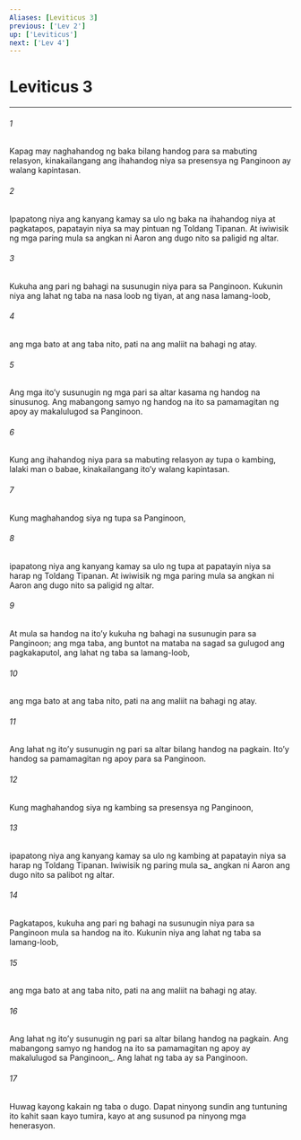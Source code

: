```yaml
---
Aliases: [Leviticus 3]
previous: ['Lev 2']
up: ['Leviticus']
next: ['Lev 4']
---
```

# Leviticus 3

***






















###### 1 










Kapag may naghahandog ng baka bilang handog para sa mabuting relasyon, kinakailangang ang ihahandog niya sa presensya ng Panginoon ay walang kapintasan. 





















###### 2 










Ipapatong niya ang kanyang kamay sa ulo ng baka na ihahandog niya at pagkatapos, papatayin niya sa may pintuan ng Toldang Tipanan. At iwiwisik ng mga paring mula sa angkan ni Aaron ang dugo nito sa paligid ng altar. 





















###### 3 










Kukuha ang pari ng bahagi na susunugin niya para sa Panginoon. Kukunin niya ang lahat ng taba na nasa loob ng tiyan, at ang nasa lamang-loob, 





















###### 4 










ang mga bato at ang taba nito, pati na ang maliit na bahagi ng atay. 





















###### 5 










Ang mga itoʼy susunugin ng mga pari sa altar kasama ng handog na sinusunog. Ang mabangong samyo ng handog na ito sa pamamagitan ng apoy ay makalulugod sa Panginoon. 





















###### 6 










Kung ang ihahandog niya para sa mabuting relasyon ay tupa o kambing, lalaki man o babae, kinakailangang itoʼy walang kapintasan. 





















###### 7 










Kung maghahandog siya ng tupa sa Panginoon, 





















###### 8 










ipapatong niya ang kanyang kamay sa ulo ng tupa at papatayin niya sa harap ng Toldang Tipanan. At iwiwisik ng mga paring mula sa angkan ni Aaron ang dugo nito sa paligid ng altar. 





















###### 9 










At mula sa handog na itoʼy kukuha ng bahagi na susunugin para sa Panginoon; ang mga taba, ang buntot na mataba na sagad sa gulugod ang pagkakaputol, ang lahat ng taba sa lamang-loob, 





















###### 10 










ang mga bato at ang taba nito, pati na ang maliit na bahagi ng atay. 





















###### 11 










Ang lahat ng itoʼy susunugin ng pari sa altar bilang handog na pagkain. Itoʼy handog sa pamamagitan ng apoy para sa Panginoon. 





















###### 12 










Kung maghahandog siya ng kambing sa presensya ng Panginoon, 





















###### 13 










ipapatong niya ang kanyang kamay sa ulo ng kambing at papatayin niya sa harap ng Toldang Tipanan. Iwiwisik ng paring mula sa_ angkan ni Aaron ang dugo nito sa palibot ng altar. 





















###### 14 










Pagkatapos, kukuha ang pari ng bahagi na susunugin niya para sa Panginoon mula sa handog na ito. Kukunin niya ang lahat ng taba sa lamang-loob, 





















###### 15 










ang mga bato at ang taba nito, pati na ang maliit na bahagi ng atay. 





















###### 16 










Ang lahat ng itoʼy susunugin ng pari sa altar bilang handog na pagkain. Ang mabangong samyo ng handog na ito sa pamamagitan ng apoy ay makalulugod sa Panginoon_. Ang lahat ng taba ay sa Panginoon. 





















###### 17 










Huwag kayong kakain ng taba o dugo. Dapat ninyong sundin ang tuntuning ito kahit saan kayo tumira, kayo at ang susunod pa ninyong mga henerasyon.
